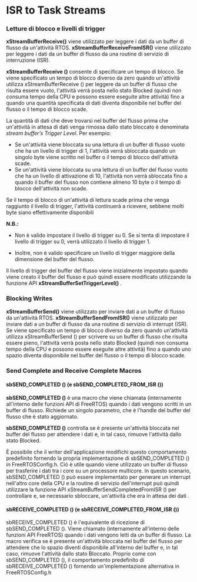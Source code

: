#  **ISR to Task Streams**

### Letture di blocco e livelli di trigger

**xStreamBufferReceive()** viene utilizzato per leggere i dati da un buffer di flusso da un'attività RTOS. **xStreamBufferReceiveFromISR()** viene utilizzato per leggere i dati da un buffer di flusso da una routine di servizio di interruzione (ISR).

**xStreamBufferReceive ()** consente di specificare un tempo di blocco. Se viene specificato un tempo di blocco diverso da zero quando un'attività utilizza xStreamBufferReceive () per leggere da un buffer di flusso che risulta essere vuoto, l'attività verrà posta nello stato Blocked  (quindi non consuma tempo della CPU e possono essere eseguite altre  attività) fino a quando una quantità specificata di dati diventa  disponibile nel buffer del flusso o il tempo di blocco scade.

La quantità di dati che deve trovarsi nel buffer del flusso prima che  un'attività in attesa di dati venga rimossa dallo stato bloccato è  denominata *stream buffer’s Trigger Level*. Per esempio:   	

* Se un'attività viene bloccata su una lettura di un buffer di flusso  vuoto che ha un livello di trigger di 1, l'attività verrà sbloccata  quando un singolo byte viene scritto nel buffer o il tempo di blocco  dell'attività scade. 
* Se un'attività viene bloccata su una lettura di un buffer del flusso  vuoto che ha un livello di attivazione di 10, l'attività non verrà  sbloccata fino a quando il buffer del flusso non contiene almeno 10 byte o il tempo di blocco dell'attività non scade. 

Se il tempo di blocco di un'attività di lettura scade prima che venga  raggiunto il livello di trigger, l'attività continuerà a ricevere,  sebbene molti byte siano effettivamente disponibili

**N.B.:**

* Non è valido impostare il livello di trigger su 0. Se si tenta di  impostare il livello di trigger su 0, verrà utilizzato il livello di  trigger 1. 	   	

* Inoltre, non è valido specificare un livello di trigger maggiore della dimensione del buffer del flusso.

Il livello di trigger del buffer del flusso viene inizialmente impostato quando viene creato il buffer del flusso e può quindi essere modificato utilizzando la  funzione API **xStreamBufferSetTriggerLevel()** .

### Blocking Writes

**xStreamBufferSend()** viene utilizzato per inviare dati a un buffer di flusso da un'attività RTOS. **xStreamBufferSendFromISR()** viene utilizzato per inviare dati a un buffer di flusso da una routine di servizio di interrupt (ISR). Se viene specificato un tempo di blocco diverso da zero quando  un'attività utilizza xStreamBufferSend () per scrivere su un buffer di  flusso che risulta essere pieno, l'attività verrà posta nello stato  Blocked (quindi non consuma tempo della CPU e possono essere eseguite  altre attività) fino a quando uno spazio diventa disponibile nel buffer  del flusso o il tempo di blocco scade.

### Send Complete and Receive Complete Macros

#### sbSEND_COMPLETED () (e sbSEND_COMPLETED_FROM_ISR ())

**sbSEND_COMPLETED ()** è una macro che viene chiamata (internamente all'interno delle  funzioni API di FreeRTOS) quando i dati vengono scritti in un buffer di  flusso. Richiede un singolo parametro, che è l'handle del buffer del flusso che è stato aggiornato.

**sbSEND_COMPLETED ()** controlla se è presente un'attività bloccata nel buffer del flusso  per attendere i dati e, in tal caso, rimuove l'attività dallo stato  Blocked.

È possibile che il writer dell'applicazione modifichi questo  comportamento predefinito fornendo la propria implementazione di  sbSEND_COMPLETED () in FreeRTOSConfig.h. Ciò è utile quando viene utilizzato un buffer di flusso per trasferire i dati tra i core su un processore multicore. In questo scenario, sbSEND_COMPLETED () può essere implementato per  generare un interrupt nell'altro core della CPU e la routine di servizio dell'interrupt può quindi utilizzare la funzione API  xStreamBufferSendCompletedFromISR () per controllare e, se necessario  sbloccare, un'attività che era in attesa dei dati .

#### sbRECEIVE_COMPLETED () (e sbRECEIVE_COMPLETED_FROM_ISR ())

sbRECEIVE_COMPLETED () è l'equivalente di ricezione di sbSEND_COMPLETED (). Viene chiamato (internamente all'interno delle funzioni API FreeRTOS) quando i dati vengono letti da un buffer di flusso. La macro verifica se è presente un'attività bloccata nel buffer del flusso per attendere che lo spazio diventi disponibile all'interno del buffer  e, in tal caso, rimuove l'attività dallo stato Bloccato. Proprio come con sbSEND_COMPLETED (), il comportamento predefinito di  sbRECEIVE_COMPLETED () fornendo un'implementazione alternativa in  FreeRTOSConfig.h
